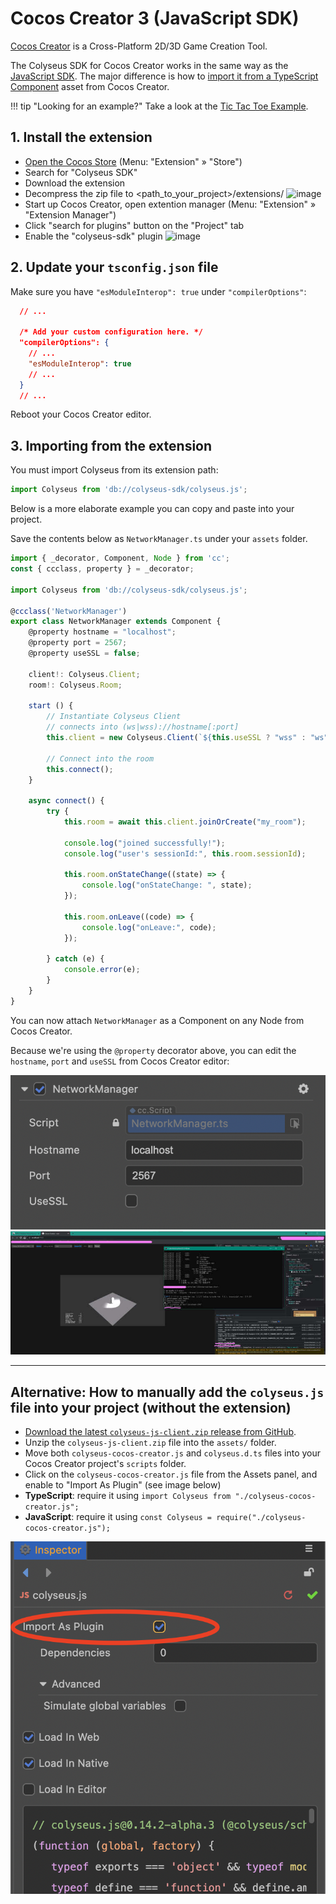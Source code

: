 # Cocos Creator 3  (JavaScript SDK)

[Cocos Creator](https://cocos.com/creator) is a Cross-Platform 2D/3D Game Creation Tool.

The Colyseus SDK for Cocos Creator works in the same way as the [JavaScript SDK](/getting-started/javascript-client/). The major difference is how to [import it from a TypeScript Component](#importing-from-the-extension) asset from Cocos Creator.

!!! tip "Looking for an example?"
    Take a look at the [Tic Tac Toe Example](https://github.com/colyseus/cocos-demo-tictactoe).

## 1. Install the extension

- [Open the Cocos Store](https://store.cocos.com/app/en/detail/2937/) (Menu: "Extension" &raquo; "Store")
- Search for "Colyseus SDK"
- Download the extension
- Decompress the zip file to <path_to_your_project>/extensions/
![image](https://user-images.githubusercontent.com/42052366/130320623-9b1e556b-4fe1-44a6-b0d7-1e44cc231555.png)
- Start up Cocos Creator, open extention manager (Menu: "Extension" &raquo; "Extension Manager")
- Click "search for plugins" button on the "Project" tab
- Enable the "colyseus-sdk" plugin
![image](https://user-images.githubusercontent.com/42052366/130320703-74e6ea85-e217-462a-ac77-01e933475257.png)


## 2. Update your `tsconfig.json` file

Make sure you have `"esModuleInterop": true` under `"compilerOptions"`:

```json
  // ...

  /* Add your custom configuration here. */
  "compilerOptions": {
    // ...
    "esModuleInterop": true
    // ...
  }
  // ...
```

Reboot your Cocos Creator editor.

## 3. Importing from the extension

You must import Colyseus from its extension path:

```typescript
import Colyseus from 'db://colyseus-sdk/colyseus.js';
```

Below is a more elaborate example you can copy and paste into your project.

Save the contents below as `NetworkManager.ts` under your `assets` folder.

```typescript
import { _decorator, Component, Node } from 'cc';
const { ccclass, property } = _decorator;

import Colyseus from 'db://colyseus-sdk/colyseus.js';

@ccclass('NetworkManager')
export class NetworkManager extends Component {
    @property hostname = "localhost";
    @property port = 2567;
    @property useSSL = false;

    client!: Colyseus.Client;
    room!: Colyseus.Room;

    start () {
        // Instantiate Colyseus Client
        // connects into (ws|wss)://hostname[:port]
        this.client = new Colyseus.Client(`${this.useSSL ? "wss" : "ws"}://${this.hostname}${([443, 80].includes(this.port) || this.useSSL) ? "" : `:${this.port}`}`);

        // Connect into the room
        this.connect();
    }

    async connect() {
        try {
            this.room = await this.client.joinOrCreate("my_room");

            console.log("joined successfully!");
            console.log("user's sessionId:", this.room.sessionId);

            this.room.onStateChange((state) => {
                console.log("onStateChange: ", state);
            });

            this.room.onLeave((code) => {
                console.log("onLeave:", code);
            });

        } catch (e) {
            console.error(e);
        }
    }
}
```

You can now attach `NetworkManager` as a Component on any Node from Cocos Creator.

Because we're using the `@property` decorator above, you can edit the `hostname`, `port` and `useSSL` from Cocos Creator editor:

![Colyseus SDK on TypeScript Component](cocos-creator-component.png)
![login](logged_in.jpg)


---

## Alternative: How to manually add the `colyseus.js` file into your project (without the extension)

- [Download the latest `colyseus-js-client.zip` release from GitHub](https://github.com/colyseus/colyseus.js/releases).
- Unzip the `colyseus-js-client.zip` file into the `assets/` folder.
- Move both `colyseus-cocos-creator.js` and `colyseus.d.ts` files into your Cocos Creator project's `scripts` folder.
- Click on the `colyseus-cocos-creator.js` file from the Assets panel, and enable to "Import As Plugin" (see image below)
- **TypeScript**: require it using `import Colyseus from "./colyseus-cocos-creator.js";`
- **JavaScript**: require it using `const Colyseus = require("./colyseus-cocos-creator.js");`

![Import as plugin](cocos-creator-import-as-plugin.png)
